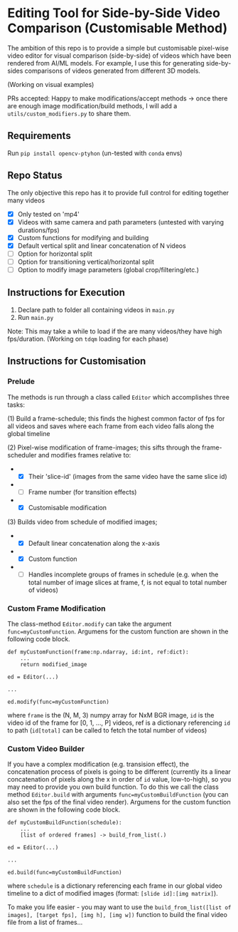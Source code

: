 # Editing Tool for Side-by-Side Video Comparison (Customisable Method)  

The ambition of this repo is to provide a simple but customisable pixel-wise video editor for visual comparison (side-by-side) of videos which have been rendered from AI/ML models. For example, I use this for generating side-by-sides comparisons of videos generated from different 3D models. 

(Working on visual examples)

PRs accepted: Happy to make modifications/accept methods -> once there are enough image modification/build methods, I will add a `utils/custom_modifiers.py` to share them.


## Requirements

Run `pip install opencv-ptyhon` (un-tested with `conda` envs) 

## Repo Status
The only objective this repo has it to provide full control for editing together many videos

- [x] Only tested on 'mp4'
- [x] Videos with same camera and path parameters (untested with varying durations/fps)
- [x] Custom functions for modifying and building 
- [x] Default vertical split and linear concatenation of N videos
- [ ] Option for horizontal split
- [ ] Option for transitioning vertical/horizontal split
- [ ] Option to modify image parameters (global crop/filtering/etc.)

## Instructions for Execution

1. Declare path to folder all containing videos in `main.py`
2. Run `main.py`

Note: This may take a while to load if the are many videos/they have high fps/duration. (Working on `tdqm` loading for each phase)

## Instructions for Customisation
### Prelude
The methods is run through a class called `Editor` which accomplishes three tasks: 

(1) Build a frame-schedule; this finds the highest common factor of fps for all videos and saves where each frame from each video falls along the global timeline

(2) Pixel-wise modification of frame-images; this sifts through the frame-scheduler and modifies frames relative to:

- - [x] Their 'slice-id' (images from the same video have the same slice id)
 - - [ ] Frame number (for transition effects)
 - - [x] Customisable modification

(3) Builds video from schedule of modified images;

- - [x] Default linear concatenation along the x-axis
 - - [x] Custom function
 - - [ ] Handles incomplete groups of frames in schedule (e.g. when the total number of image slices at frame, f, is not equal to total number of videos)

### Custom Frame Modification

The class-method `Editor.modify` can take the argument `func=myCustomFunction`. Argumens for the custom function are shown in the following code block.

```
def myCustomFunction(frame:np.ndarray, id:int, ref:dict):
    ...
    return modified_image
    
ed = Editor(...)

...

ed.modify(func=myCustomFunction)
```

where `frame` is the (N, M, 3) numpy array for NxM BGR image, `id` is the video id of the frame for [0, 1, ..., P] videos, ref is a dictionary referencing `id` to path (`id[total]` can be called to fetch the total number of videos)


### Custom Video Builder

If you have a complex modification (e.g. transision effect), the concatenation process of pixels is going to be different (currently its a linear concatenation of pixels along the x in order of `id` value, low-to-high), so you may need to provide you own build function. To do this we call the class method `Editor.build` with arguments `func=myCustomBuildFunction` (you can also set the fps of the final video render). Argumens for the custom function are shown in the following code block.

```
def myCustomBuildFunction(schedule):
    ...
    [list of ordered frames] -> build_from_list(.)
    
ed = Editor(...)

...

ed.build(func=myCustomBuildFunction)
```
where `schedule` is a dictionary referencing each frame in our global video timeline to a dict of modified images (format: `[slide id]:[img matrix]`).

To make you life easier - you may want to use the `build_from_list([list of images], [target fps], [img h], [img w])` function to build the final video file from a list of frames...

